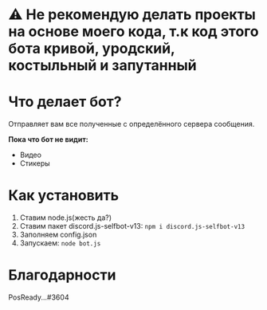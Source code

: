 # ⚠️ Не рекомендую делать проекты на основе моего кода, т.к код этого бота кривой, уродский, костыльный и запутанный

# Что делает бот?
Отправляет вам все полученные с определённого сервера сообщения.

**Пока что бот не видит:**
- Видео
- Стикеры

# Как установить
1. Ставим node.js(жесть да?)
2. Ставим пакет discord.js-selfbot-v13: `npm i discord.js-selfbot-v13`
3. Заполняем config.json
4. Запускаем: `node bot.js`

# Благодарности
PosReady...#3604



















